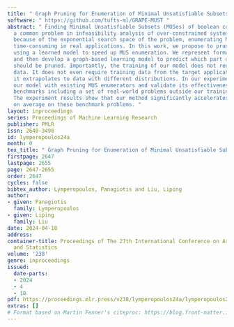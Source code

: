 ```yaml
---
title: " Graph Pruning for Enumeration of Minimal Unsatisfiable Subsets "
software: " https://github.com/tufts-ml/GRAPE-MUST "
abstract: " Finding Minimal Unsatisfiable Subsets (MUSes) of boolean constraints is
  a common problem in infeasibility analysis of over-constrained systems. However,
  because of the exponential search space of the problem, enumerating MUSes is extremely
  time-consuming in real applications. In this work, we propose to prune formulas
  using a learned model to speed up MUS enumeration. We represent formulas as graphs
  and then develop a graph-based learning model to predict which part of the formula
  should be pruned. Importantly, the training of our model does not require labeled
  data. It does not even require training data from the target application because
  it extrapolates to data with different distributions. In our experiments we combine
  our model with existing MUS enumerators and validate its effectiveness in multiple
  benchmarks including a set of real-world problems outside our training distribution.
  The experiment results show that our method significantly accelerates MUS enumeration
  on average on these benchmark problems. "
layout: inproceedings
series: Proceedings of Machine Learning Research
publisher: PMLR
issn: 2640-3498
id: lymperopoulos24a
month: 0
tex_title: " Graph Pruning for Enumeration of Minimal Unsatisfiable Subsets "
firstpage: 2647
lastpage: 2655
page: 2647-2655
order: 2647
cycles: false
bibtex_author: Lymperopoulos, Panagiotis and Liu, Liping
author:
- given: Panagiotis
  family: Lymperopoulos
- given: Liping
  family: Liu
date: 2024-04-18
address:
container-title: Proceedings of The 27th International Conference on Artificial Intelligence
  and Statistics
volume: '238'
genre: inproceedings
issued:
  date-parts:
  - 2024
  - 4
  - 18
pdf: https://proceedings.mlr.press/v238/lymperopoulos24a/lymperopoulos24a.pdf
extras: []
# Format based on Martin Fenner's citeproc: https://blog.front-matter.io/posts/citeproc-yaml-for-bibliographies/
---
```

